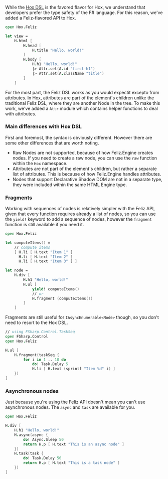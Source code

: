 While the [Hox DSL](guides/general-usage.html#hox-dsl) is the favored flavor for Hox, we understand that developers prefer the type safety of the F# language. For this reason, we've added a Feliz-flavored API to Hox.

```fsharp
open Hox.Feliz

let view =
    H.html [
        H.head [
            H.title "Hello, world!"
        ]
        H.body [
            H.h1 "Hello, world!"
            |> Attr.set(A.id "first-h1")
            |> Attr.set(A.className "title")
        ]
    ]
```

For the most part, the Feliz DSL works as you would expectit excepto from attributes. In Hox, attributes are part of the element's children unlike the traditional Feliz DSL, where they are another Node in the tree. To make this work, we've added a `Attr` module which contains helper functions to deal with attributes.

### Main differences with Hox DSL

First and foremost, the syntax is obviously different. However there are some other differences that are worth noting.

- Raw Nodes are not supported, because of how Feliz.Engine creates nodes. If you need to create a raw node, you can use the `raw` function within the `Hox` namespace.
- Attributes are not part of the element's children, but rather a separate list of attributes. This is because of how Feliz.Engine handles attributes.
- Nodes that support Declarative Shadow DOM are not in a separate type, they were included within the same HTML Engine type.

### Fragments

Working with sequences of nodes is relatively simpler with the Feliz API, given that every function requires already a list of nodes, so you can use the `yield!` keyword to add a sequence of nodes, however the `fragment` function is still available if you need it.

```fsharp
open Hox.Feliz

let computeItems() =
    // compute items
    [ H.li [ H.text "Item 1" ]
      H.li [ H.text "Item 2" ]
      H.li [ H.text "Item 3" ] ]

let node =
    H.div [
        H.h1 "Hello, world!"
        H.ul [
            yield! computeItems()
            // or
            H.fragment (computeItems())
        ]
    ]
```

Fragments are still useful for `IAsyncEnumerable<Node>` though, so you don't need to resort to the Hox DSL.

```fsharp
// using FSharp.Control.TaskSeq
open FSharp.Control
open Hox.Feliz

H.ul [
    H.fragment(taskSeq {
        for i in 1 .. 10 do
            do! Task.Delay 5
            H.li [ H.text (sprintf "Item %d" i) ]
    })
]
```

### Asynchronous nodes

Just because you're using the Feliz API doesn't mean you can't use asynchronous nodes. The `async` and `task` are available for you.

```fsharp
open Hox.Feliz

H.div [
    H.h1 "Hello, world!"
    H.async(async {
        do! Async.Sleep 50
        return H.p [ H.text "This is an async node" ]
    })
    H.task(task {
        do! Task.Delay 50
        return H.p [ H.text "This is a task node" ]
    })
]
```
